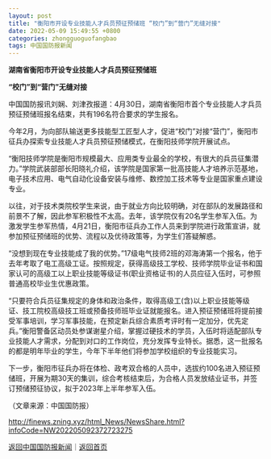 ```yaml
---
layout: post
title: "衡阳市开设专业技能人才兵员预征预储班 “校门”到“营门”无缝对接"
date: 2022-05-09 15:49:55 +0800
categories: zhongguoguofangbao
tags: 中国国防报新闻
---
```

<p><strong>湖南省衡阳市开设专业技能人才兵员预征预储班</strong></p><p><strong>“校门”到“营门”无缝对接</strong></p><p>中国国防报讯刘娴、刘津孜报道：4月30日，湖南省衡阳市首个专业技能人才兵员预征预储班报名结束，共有196名符合要求的学生报名。</p><p>今年2月，为向部队输送更多技能型工匠型人才，促进“校门”对接“营门”，衡阳市征兵办探索专业技能人才兵员预征预储模式，在衡阳技师学院开展试点。</p><p>“衡阳技师学院是衡阳市规模最大、应用类专业最全的学校，有很大的兵员征集潜力。”学院武装部部长阳晓礼介绍，该学院是国家第一批高技能人才培养示范基地，电子技术应用、电气自动化设备安装与维修、数控加工技术等专业是国家重点建设专业。</p><p>以往，对于技术类院校学生来说，由于就业方向比较明确，对在部队的发展路径和前景不了解，因此参军积极性不太高。去年，该学院仅有20名学生参军入伍。为激发学生参军热情，4月21日，衡阳市征兵办工作人员来到学院进行政策宣讲，就参加预征预储班的优势、流程以及优待政策等，为学生们答疑解惑。</p><p>“没想到现在专业技能成了我的优势。”17级电气技师2班的邓海涛第一个报名，他于去年考取了电工高级工证。按照规定，获得高级技工学校、技师学院毕业证书和国家认可的高级工以上职业技能等级证书(职业资格证书)的人员应征入伍时，可参照普通高校毕业生优惠政策。</p><p>“只要符合兵员征集规定的身体和政治条件，取得高级工(含)以上职业技能等级证、技工院校高级技工班或预备技师班毕业证就能报名。进入预征预储班将提前接受军事培训，学习军事技能，在预定新兵综合素质考评时有一定加分，优先定兵。”衡阳警备区动员处参谋谢星介绍，掌握过硬技术的学员，入伍时将适配部队专业技能人才需求，分配到对口的工作岗位，充分发挥专业特长。据悉，这一批报名的都是明年毕业的学生，今年下半年他们将参加学校组织的专业技能实习。</p><p>下一步，衡阳市征兵办将在体检、政考双合格的人员中，选拔约100名进入预征预储班，开展为期30天的集训，综合考核结束后，为合格人员发放结业证书，并签订预储预征协议，拟于2023年上半年参军入伍。</p><p class="em_media">（文章来源：中国国防报）</p>

<http://finews.zning.xyz/html_News/NewsShare.html?infoCode=NW202205092372723275>

[返回中国国防报新闻](//finews.withounder.com/category/zhongguoguofangbao.html)｜[返回首页](//finews.withounder.com/)